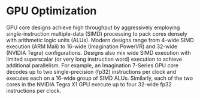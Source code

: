 

# GPU Optimization

GPU core designs achieve high throughput by aggressively employing single-instruction multiple-data (SIMD) processing to pack cores densely with arithmetic logic units (ALUs). Modern designs range from 4-wide SIMD execution (ARM Mali) to 16-wide (Imagination PowerVR) and 32-wide (NVIDIA Tegra) configurations. Designs also mix wide SIMD execution with limited superscalar (or very long instruction word) execution to achieve additional parallelism. For example, an Imagination 7-Series GPU core decodes up to two single-precision (fp32) instructions per clock and executes each on a 16-wide group of SIMD ALUs. Similarly, each of the two cores in the NVIDIA Tegra X1 GPU execute up to four 32-wide fp32 instructions per clock.